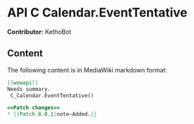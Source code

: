 # API C Calendar.EventTentative

**Contributor:** KethoBot

## Content

The following content is in MediaWiki markdown format:

```mediawiki
{{wowapi}}
Needs summary.
 C_Calendar.EventTentative()

==Patch changes==
* {{Patch 8.0.1|note=Added.}}
```